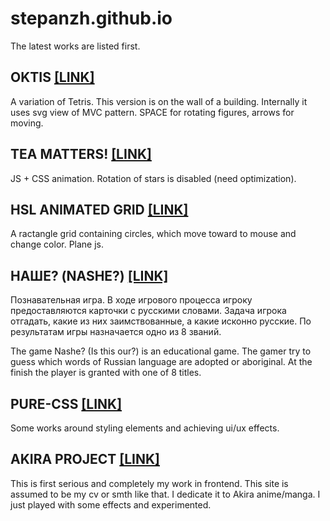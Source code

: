 # stepanzh.github.io
The latest works are listed first.

## OKTIS [[LINK]](https://stepanzh.github.io/oktis/)
A variation of Tetris. This version is on the wall of a building. Internally it uses svg view of MVC pattern.
SPACE for rotating figures, arrows for moving.

## TEA MATTERS! [[LINK]](https://stepanzh.github.io/tea-matters/)
JS + CSS animation. Rotation of stars is disabled (need optimization).

## HSL ANIMATED GRID [[LINK]](https://stepanzh.github.io/hsl-grid/)
A ractangle grid containing circles, which move toward to mouse and change color. Plane js.

## НАШЕ? (NASHE?) [[LINK]](https://stepanzh.github.io/etymology/)
Познавательная игра. В ходе игрового процесса игроку предоставляются карточки с русскими словами. Задача игрока отгадать, какие из них заимствованные, а какие исконно русские. По результатам игры назначается одно из 8 званий.

The game Nashe? (Is this our?) is an educational game. The gamer try to guess which words of Russian language are adopted or aboriginal. At the finish the player is granted with one of 8 titles.

## PURE-CSS [[LINK]](https://stepanzh.github.io/pure-css/)
Some works around styling elements and achieving ui/ux effects.

## AKIRA PROJECT [[LINK]](https://stepanzh.github.io/akira/)
This is first serious and completely my work in frontend. This site is assumed to be my cv or smth like that.
I dedicate it to Akira anime/manga. I just played with some effects and experimented.
